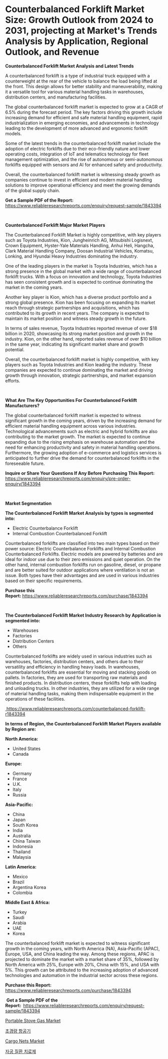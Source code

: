 <p><h1>Counterbalanced Forklift Market Size: Growth Outlook from 2024 to 2031, projecting at Market's Trends Analysis by Application, Regional Outlook, and Revenue</h1></p><p><strong>Counterbalanced Forklift Market Analysis and Latest Trends</strong></p>
<p><p>A counterbalanced forklift is a type of industrial truck equipped with a counterweight at the rear of the vehicle to balance the load being lifted at the front. This design allows for better stability and maneuverability, making it a versatile tool for various material handling tasks in warehouses, distribution centers, and manufacturing facilities.</p><p>The global counterbalanced forklift market is expected to grow at a CAGR of 6.5% during the forecast period. The key factors driving this growth include increasing demand for efficient and safe material handling equipment, rapid industrialization in emerging economies, and advancements in technology leading to the development of more advanced and ergonomic forklift models.</p><p>Some of the latest trends in the counterbalanced forklift market include the adoption of electric forklifts due to their eco-friendly nature and lower operating costs, integration of IoT and telematics technology for fleet management optimization, and the rise of autonomous or semi-autonomous forklifts equipped with sensors and AI for enhanced safety and productivity.</p><p>Overall, the counterbalanced forklift market is witnessing steady growth as companies continue to invest in efficient and modern material handling solutions to improve operational efficiency and meet the growing demands of the global supply chain.</p></p>
<p><strong>Get a Sample PDF of the Report:&nbsp;</strong> <a href="https://www.reliableresearchreports.com/enquiry/request-sample/1843394">https://www.reliableresearchreports.com/enquiry/request-sample/1843394</a></p>
<p>&nbsp;</p>
<p><strong>Counterbalanced Forklift Major Market Players</strong></p>
<p><p>The Counterbalanced Forklift Market is highly competitive, with key players such as Toyota Industries, Kion, Jungheinrich AG, Mitsubishi Logisnext, Crown Equipment, Hyster-Yale Materials Handling, Anhui Heli, Hangcha, Clark Material Handling Company, Doosan Industrial Vehicles, Komatsu, Lonking, and Hyundai Heavy Industries dominating the industry.</p><p>One of the leading players in the market is Toyota Industries, which has a strong presence in the global market with a wide range of counterbalanced forklift trucks. With a focus on innovation and technology, Toyota Industries has seen consistent growth and is expected to continue dominating the market in the coming years.</p><p>Another key player is Kion, which has a diverse product portfolio and a strong global presence. Kion has been focusing on expanding its market reach through strategic partnerships and acquisitions, which has contributed to its growth in recent years. The company is expected to maintain its market position and witness steady growth in the future.</p><p>In terms of sales revenue, Toyota Industries reported revenue of over $18 billion in 2020, showcasing its strong market position and growth in the industry. Kion, on the other hand, reported sales revenue of over $10 billion in the same year, indicating its significant market share and growth potential.</p><p>Overall, the counterbalanced forklift market is highly competitive, with key players such as Toyota Industries and Kion leading the industry. These companies are expected to continue dominating the market and driving growth through innovation, strategic partnerships, and market expansion efforts.</p></p>
<p>&nbsp;</p>
<p><strong>What Are The Key Opportunities For Counterbalanced Forklift Manufacturers?</strong></p>
<p><p>The global counterbalanced forklift market is expected to witness significant growth in the coming years, driven by the increasing demand for efficient material handling equipment across various industries. Technological advancements such as electric and hybrid forklifts are also contributing to the market growth. The market is expected to continue expanding due to the rising emphasis on warehouse automation and the need for enhancing productivity and safety in material handling operations. Furthermore, the growing adoption of e-commerce and logistics services is anticipated to further drive the demand for counterbalanced forklifts in the foreseeable future.</p></p>
<p><strong>Inquire or Share Your Questions If Any Before Purchasing This Report:</strong> <a href="https://www.reliableresearchreports.com/enquiry/pre-order-enquiry/1843394">https://www.reliableresearchreports.com/enquiry/pre-order-enquiry/1843394</a></p>
<p>&nbsp;</p>
<p><strong>Market Segmentation</strong></p>
<p><strong>The Counterbalanced Forklift Market Analysis by types is segmented into:</strong></p>
<p><ul><li>Electric Counterbalance Forklift</li><li>Internal Combustion Counterbalanced Forklift</li></ul></p>
<p><p>Counterbalanced forklifts are classified into two main types based on their power source: Electric Counterbalance Forklifts and Internal Combustion Counterbalanced Forklifts. Electric models are powered by batteries and are ideal for indoor use due to their zero emissions and quiet operation. On the other hand, internal combustion forklifts run on gasoline, diesel, or propane and are better suited for outdoor applications where ventilation is not an issue. Both types have their advantages and are used in various industries based on their specific requirements.</p></p>
<p><strong>Purchase this Report:&nbsp;</strong><a href="https://www.reliableresearchreports.com/purchase/1843394">https://www.reliableresearchreports.com/purchase/1843394</a></p>
<p>&nbsp;</p>
<p><strong>The Counterbalanced Forklift Market Industry Research by Application is segmented into:</strong></p>
<p><ul><li>Warehouses</li><li>Factories</li><li>Distribution Centers</li><li>Others</li></ul></p>
<p><p>Counterbalanced forklifts are widely used in various industries such as warehouses, factories, distribution centers, and others due to their versatility and efficiency in handling heavy loads. In warehouses, counterbalanced forklifts are essential for moving and stacking goods on pallets. In factories, they are used for transporting raw materials and finished products. In distribution centers, these forklifts help with loading and unloading trucks. In other industries, they are utilized for a wide range of material handling tasks, making them indispensable equipment in the operations of these facilities.</p></p>
<p><a href="https://www.reliableresearchreports.com/counterbalanced-forklift-r1843394">&nbsp;https://www.reliableresearchreports.com/counterbalanced-forklift-r1843394</a></p>
<p><strong>In terms of Region, the Counterbalanced Forklift Market Players available by Region are:</strong></p>
<p>
    <p> <strong> North America: </strong>
        <ul>
            <li>United States</li>
            <li>Canada</li>
        </ul>
        </p> 
    <p> <strong> Europe: </strong>
        <ul>
            <li>Germany</li>
            <li>France</li>
            <li>U.K.</li>
            <li>Italy</li>
            <li>Russia</li>
        </ul>
        </p> 
    <p> <strong> Asia-Pacific: </strong>
        <ul>
            <li>China</li>
            <li>Japan</li>
            <li>South Korea</li>
            <li>India</li>
            <li>Australia</li>
            <li>China Taiwan</li>
            <li>Indonesia</li>
            <li>Thailand</li>
            <li>Malaysia</li>
        </ul>
        </p> 
    <p> <strong> Latin America: </strong>
        <ul>
            <li>Mexico</li>
            <li>Brazil</li>
            <li>Argentina Korea</li>
            <li>Colombia</li>
        </ul>
        </p> 
    <p> <strong> Middle East & Africa: </strong>
        <ul>
            <li>Turkey</li>
            <li>Saudi</li>
            <li>Arabia</li>
            <li>UAE</li>
            <li>Korea</li>
        </ul>
    </p>
    </p>
<p><p>The counterbalanced forklift market is expected to witness significant growth in the coming years, with North America (NA), Asia-Pacific (APAC), Europe, USA, and China leading the way. Among these regions, APAC is projected to dominate the market with a market share of 35%, followed by North America with 25%, Europe with 20%, China with 15%, and USA with 5%. This growth can be attributed to the increasing adoption of advanced technologies and automation in the industrial sector across these regions.</p></p>
<p><strong>Purchase this Report: </strong><a href="https://www.reliableresearchreports.com/purchase/1843394">https://www.reliableresearchreports.com/purchase/1843394</a></p>
<p>&nbsp;<strong>Get a Sample PDF of the Report:&nbsp;&nbsp;</strong><a href="https://www.reliableresearchreports.com/enquiry/request-sample/1843394">https://www.reliableresearchreports.com/enquiry/request-sample/1843394</a></p>
<p><strong></strong></p>
<p><p><a href="https://github.com/changoleonlaverguenzanoexiste/Market-Research-Report-List-4/blob/main/portable-stove-gas-market.md">Portable Stove Gas Market</a></p><p><a href="https://github.com/ahmadrevanz10/Market-Research-Report-List-1/blob/main/6769330172511.md">초경량 항공기</a></p><p><a href="https://github.com/dimitrishawkinswaynenp91rgz/Market-Research-Report-List-3/blob/main/cargo-nets-market.md">Cargo Nets Market</a></p><p><a href="https://github.com/jimahmed0511/Market-Research-Report-List-1/blob/main/1417491172510.md">자궁 질환 치료제</a></p></p>